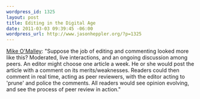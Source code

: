 ```yaml
--- 
wordpress_id: 1325
layout: post
title: Editing in the Digital Age
date: 2011-03-03 09:39:45 -06:00
wordpress_url: http://www.jasonheppler.org/?p=1325
---
```

<a href="http://theaporetic.com/?p=1679">Mike O'Malley</a>: "Suppose the job of editing and commenting looked more like this? Moder­ated, live interactions, and an ongoing discussion among peers. An editor might choose one article a week. He or she would post the article with a com­ment on its merits/weaknesses. Readers could then comment in real time, acting as peer reviewers, with the editor acting to 'prune' and police the com­ments.  All readers would see opinion evolving, and see the process of  peer review in action."
